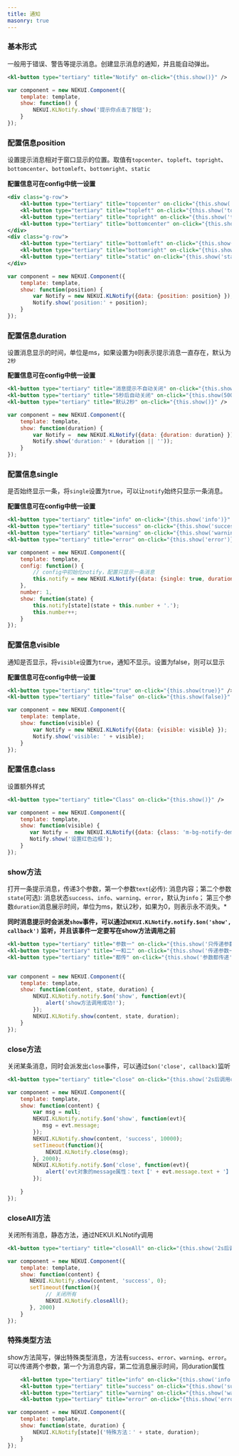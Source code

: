 ```yaml
---
title: 通知
masonry: true
---
```



<!-- demo_start -->
### 基本形式

一般用于错误、警告等提示消息。创建显示消息的通知，并且能自动弹出。

<div class="m-example"></div>

```xml
<kl-button type="tertiary" title="Notify" on-click="{this.show()}" />
```

```javascript
var component = new NEKUI.Component({
    template: template,
    show: function() {
        NEKUI.KLNotify.show('提示你点击了按钮');
    }
});
```
<!-- demo_end -->

<!-- demo_start -->
### 配置信息position
设置提示消息相对于窗口显示的位置。取值有`topcenter`、`topleft`、`topright`、`bottomcenter`、`bottomleft`、`bottomright`、`static`

**配置信息可在config中统一设置**
<div class="m-example"></div>

```xml
<div class="g-row">
    <kl-button type="tertiary" title="topcenter" on-click="{this.show('topcenter')}" />   
    <kl-button type="tertiary" title="topleft" on-click="{this.show('topleft')}" />   
    <kl-button type="tertiary" title="topright" on-click="{this.show('topright')}" />   
    <kl-button type="tertiary" title="bottomcenter" on-click="{this.show('bottomcenter')}" />   
</div>
<div class="g-row">
    <kl-button type="tertiary" title="bottomleft" on-click="{this.show('bottomleft')}" />   
    <kl-button type="tertiary" title="bottomright" on-click="{this.show('bottomright')}" />   
    <kl-button type="tertiary" title="static" on-click="{this.show('static')}" />   
</div>
```

```javascript
var component = new NEKUI.Component({
    template: template,
    show: function(position) {
        var Notify = new NEKUI.KLNotify({data: {position: position} });
        Notify.show('position:' + position);
    }
});
```
<!-- demo_end -->

<!-- demo_start -->
### 配置信息duration
设置消息显示的时间，单位是ms，如果设置为`0`则表示提示消息一直存在，默认为`2秒`

**配置信息可在config中统一设置**

<div class="m-example"></div>

```xml
<kl-button type="tertiary" title="消息提示不自动关闭" on-click="{this.show(0)}" />  
<kl-button type="tertiary" title="5秒后自动关闭" on-click="{this.show(5000)}" />  
<kl-button type="tertiary" title="默认2秒" on-click="{this.show()}" />  
```

```javascript
var component = new NEKUI.Component({
    template: template,
    show: function(duration) { 
        var Notify =  new NEKUI.KLNotify({data: {duration: duration} });
        Notify.show('duration:' + (duration || '')); 
    }
});
```
<!-- demo_end -->

<!-- demo_start -->

### 配置信息single
是否始终显示一条，将`single`设置为`true`，可以让`notify`始终只显示一条消息。

**配置信息可在config中统一设置**

<div class="m-example"></div>

```xml
<kl-button type="tertiary" title="info" on-click="{this.show('info')}" />  
<kl-button type="tertiary" title="success" on-click="{this.show('success')}" />  
<kl-button type="tertiary" title="warning" on-click="{this.show('warning')}" />  
<kl-button type="tertiary" title="error" on-click="{this.show('error')}" />  
```

```javascript
var component = new NEKUI.Component({
    template: template,
    config: function() {
        // config中初始化notify，配置只显示一条消息
        this.notify = new NEKUI.KLNotify({data: {single: true, duration: 0} });
    },
    number: 1,
    show: function(state) {
        this.notify[state](state + this.number + '.');
        this.number++;
    }
});
```
<!-- demo_end -->


<!-- demo_start -->

### 配置信息visible

通知是否显示，将`visible`设置为`true`，通知不显示。设置为false，则可以显示

**配置信息可在config中统一设置**

<div class="m-example"></div>

```xml
<kl-button type="tertiary" title="true" on-click="{this.show(true)}" />  
<kl-button type="tertiary" title="false" on-click="{this.show(false)}" />  
```

```javascript
var component = new NEKUI.Component({
    template: template,
    show: function(visible) {
        var Notify = new NEKUI.KLNotify({data: {visible: visible} });
        Notify.show('visible: ' + visible);
    }
});
```
<!-- demo_end -->

<!-- demo_start -->

### 配置信息class
设置额外样式

<div class="m-example">
  <style>
    .m-bg-notify-demo {
        border: 1px solid red;
    }  
  </style>
</div>

```xml
<kl-button type="tertiary" title="Class" on-click="{this.show()}" />  
```

```javascript
var component = new NEKUI.Component({
    template: template,
    show: function(visible) {
       var Notify =  new NEKUI.KLNotify({data: {class: 'm-bg-notify-demo', duration: 0}});
       Notify.show('设置红色边框');
    }
});
```
<!-- demo_end -->


<!-- demo_start -->
### show方法
打开一条提示消息，传递3个参数，第一个参数`text`(必传): 消息内容；第二个参数`state`(可选): 消息状态`success`、`info`、`warning`、`error`，默认为`info`；
第三个参数`duration`消息展示时间，单位为ms，默认2秒，如果为0，则表示永不消失。*

**同时消息提示时会派发`show`事件，可以通过`NEKUI.KLNotify.notify.$on('show', callback')`
  监听，并且该事件一定要写在show方法调用之前**

<div class="m-example"></div>

```xml
<kl-button type="tertiary" title="参数一" on-click="{this.show('只传递参数一')}" />  
<kl-button type="tertiary" title="一和二" on-click="{this.show('传递参数一和二', 'error')}" />  
<kl-button type="tertiary" title="都传" on-click="{this.show('参数都传递', 'error', 1000)}" />  
```

```javascript

var component = new NEKUI.Component({
    template: template,
    show: function(content, state, duration) {
        NEKUI.KLNotify.notify.$on('show', function(evt){
            alert('show方法调用成功!'); 
        });
        NEKUI.KLNotify.show(content, state, duration);
    }
});
```
<!-- demo_end -->

<!-- demo_start -->
### close方法
关闭某条消息，同时会派发出`close`事件，可以通过`$on('close', callback)`监听

<div class="m-example"></div>

```xml
<kl-button type="tertiary" title="close" on-click="{this.show('2s后调用close方法')}" /> 
```

```javascript
var component = new NEKUI.Component({
    template: template,
    show: function(content) {
        var msg = null;
        NEKUI.KLNotify.notify.$on('show', function(evt){
           msg = evt.message;
        });
        NEKUI.KLNotify.show(content, 'success', 10000);
        setTimeout(function(){
            NEKUI.KLNotify.close(msg); 
        }, 2000);
        NEKUI.KLNotify.notify.$on('close', function(evt){
            alert('evt对象的message属性：text【' + evt.message.text + '】;duration【' + evt.message.duration + '】;state【' + evt.message.state) + '】';
        });
        
    }
});
```
<!-- demo_end -->


<!-- demo_start -->
### closeAll方法
关闭所有消息，静态方法，通过NEKUI.KLNotify调用

<div class="m-example"></div>

```xml
<kl-button type="tertiary" title="closeAll" on-click="{this.show('2s后调用close方法')}" /> 
```

```javascript
var component = new NEKUI.Component({
    template: template,
    show: function(content) {
       NEKUI.KLNotify.show(content, 'success', 0);
       setTimeout(function(){ 
            // 关闭所有
            NEKUI.KLNotify.closeAll();
       }, 2000)
    }
});
```
<!-- demo_end -->


<!-- demo_start -->
### 特殊类型方法
show方法简写，弹出特殊类型消息，方法有`success`、`error`、`warning`、`error`。可以传递两个参数，第一个为消息内容，第二位消息展示时间，同duration属性

<div class="m-example"></div>

```xml
    <kl-button type="tertiary" title="info" on-click="{this.show('info', 6000)}" /> 
    <kl-button type="tertiary" title="success" on-click="{this.show('success', 5000)}" /> 
    <kl-button type="tertiary" title="warning" on-click="{this.show('warning', 4000)}" /> 
    <kl-button type="tertiary" title="error" on-click="{this.show('error', 3000)}" /> 
```

```javascript
var component = new NEKUI.Component({
    template: template,
    show: function(state, duration) {
        NEKUI.KLNotify[state]('特殊方法：' + state, duration);
    }
});
```
<!-- demo_end -->








